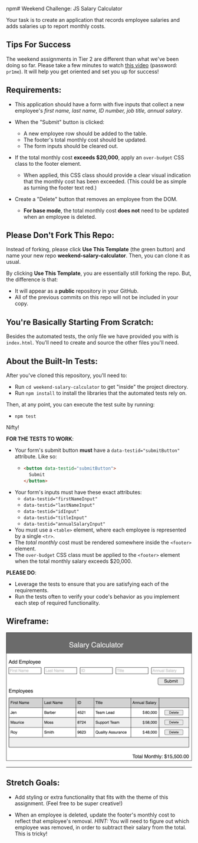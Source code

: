 npm# Weekend Challenge: JS Salary Calculator

Your task is to create an application that records employee salaries and adds salaries up to report monthly costs.

## Tips For Success

The weekend assignments in Tier 2 are different than what we've been doing so far.  Please take a few minutes to watch [this video](https://vimeo.com/892049929) (password: `pr1me`).  It will help you get oriented and set you up for success!

## Requirements:

* This application should have a form with five inputs that collect a new employee's *first name, last name, ID number, job title, annual salary*.

* When the "Submit" button is clicked:
    * A new employee row should be added to the table.
    * The footer's total monthly cost should be updated.
    * The form inputs should be cleared out.

* If the total monthly cost **exceeds $20,000**, apply an `over-budget` CSS class to the footer element.
    * When applied, this CSS class should provide a clear visual indication that the monthly cost has been exceeded. (This could be as simple as turning the footer text red.)

* Create a "Delete" button that removes an employee from the DOM.
    * **For base mode**, the total monthly cost **does not** need to be updated when an employee is deleted.

## Please Don't Fork This Repo:

Instead of forking, please click **Use This Template** (the green button) and name your new repo **weekend-salary-calculator**. Then, you can clone it as usual.

By clicking **Use This Template**, you are essentially still forking the repo. But, the difference is that:
* It will appear as a **public** repository in your GitHub.
* All of the previous commits on this repo will not be included in your copy.

## You're Basically Starting From Scratch:

Besides the automated tests, the only file we have provided you with is `index.html`. You'll need to create and source the other files you'll need.

## About the Built-In Tests:

After you've cloned this repository, you'll need to:
* Run `cd weekend-salary-calculator` to get "inside" the project directory.
* Run `npm install` to install the libraries that the automated tests rely on.

Then, at any point, you can execute the test suite by running:
* `npm test`

Nifty!

**FOR THE TESTS TO WORK**:
* Your form's submit button **must** have a `data-testid="submitButton"` attribute. Like so:
  * ```html
    <button data-testid="submitButton">
      Submit
    </button>
    ```
* Your form's inputs must have these exact attributes:
    * `data-testid="firstNameInput"`
    * `data-testid="lastNameInput"`
    * `data-testid="idInput"`
    * `data-testid="titleInput"`
    * `data-testid="annualSalaryInput"`
* You must use a `<table>` element, where each employee is represented by a single `<tr>`.
* The *total monthly* cost must be rendered somewhere inside the `<footer>` element.
* The `over-budget` CSS class must be applied to the `<footer>` element when the total monthly salary exceeds $20,000.

**PLEASE DO**:
* Leverage the tests to ensure that you are satisfying each of the requirements.
* Run the tests often to verify your code's behavior as you implement each step of required functionality.

## Wireframe:

![Wireframe](salary-calc-wireframe.png)

---

## Stretch Goals:

* Add styling or extra functionality that fits with the theme of this assignment. (Feel free to be super creative!)

* When an employee is deleted, update the footer's monthly cost to reflect that employee's removal. _HINT:_ You will need to figure out which employee was removed, in order to subtract their salary from the total. This is tricky! 


